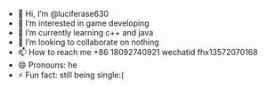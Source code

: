 - 👋 Hi, I’m @luciferase630
- 👀 I’m interested in game developing
- 🌱 I’m currently learning c++ and java
- 💞️ I’m looking to collaborate on nothing
- 📫 How to reach me  +86 18092740921  wechatid fhx13572070168
- 😄 Pronouns: he
- ⚡ Fun fact: still being single:(

<!---
luciferase630/luciferase630 is a ✨ special ✨ repository because its `README.md` (this file) appears on your GitHub profile.
You can click the Preview link to take a look at your changes.
--->
